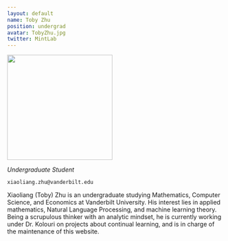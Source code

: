```yaml
---
layout: default
name: Toby Zhu
position: undergrad
avatar: TobyZhu.jpg
twitter: MintLab
---
```


<img width="245" src="{{site.baseurl}}/assets/images/people/{{page.avatar}}">

_Undergraduate Student_<br>

<i class="far fa-envelope"></i> `xiaoliang.zhu@vanderbilt.edu`

Xiaoliang (Toby) Zhu is an undergraduate studying Mathematics, Computer Science, and Economics at Vanderbilt University. His interest lies in applied mathematics, Natural Language Processing, and machine learning theory. Being a scrupulous thinker with an analytic mindset, he is currently working under Dr. Kolouri on projects about continual learning, and is in charge of the maintenance of this website.
